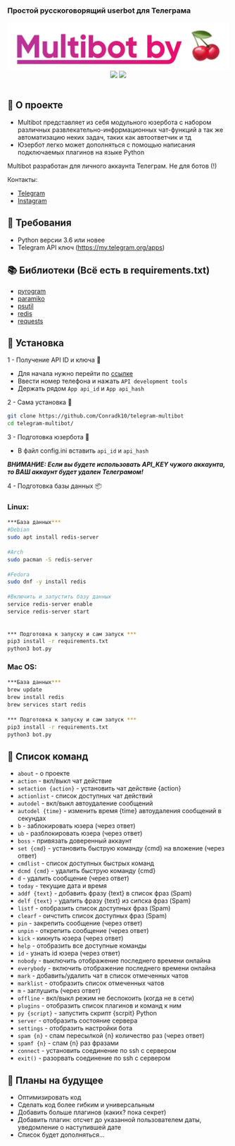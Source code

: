 ### Простой русскоговорящий userbot для Телеграма
<p align="center">
    <a href="">
        <img src="https://raw.githubusercontent.com/Conradk10/telegram-multibot/pics/multibotby.jpg" alt="Multibot">
    </a>
	<a href="https://github.com/Conradk10/telegram-multibot/releases"><img src="https://img.shields.io/github/v/release/conradk10/telegram-multibot?include_prereleases&style=flat-square"></a>
	<a href="https://github.com/Conradk10/telegram-multibot/blob/main/LICENSE"><img src="https://img.shields.io/github/license/Conradk10/telegram-multibot?style=flat-square"></a></br>
</br>

## 🍒 О проекте
 - Multibot представляет из себя модульного юзербота с набором различных развлекательно-инфррмационных чат-функций а так же автоматизацию неких задач, таких как автоответчик и тд
 - Юзербот легко может дополняться с помощью написания подключаемых плагинов на языке Python

Multibot разработан для личного аккаунта Телеграм. Не для ботов (!)

Контакты:
- <a href="https://t.me/zxvghost666">Telegram</a>
- <a href="https://instagram.com/zxv.ghost666">Instagram</a>

## 🚧 Требования
- Python версии 3.6 или новее
- Telegram API ключ (https://my.telegram.org/apps)

## 📚 Библиотеки (Всё есть в requirements.txt)
- <a href=https://github.com/pyrogram/pyrogram>pyrogram</a><br>
- <a href=https://github.com/paramiko/paramiko>paramiko</a><br>
- <a href=https://github.com/giampaolo/psutil>psutil</a><br>
- <a href=https://github.com/andymccurdy/redis-py>redis</a><br>
- <a href=https://github.com/psf/requests>requests</a>

## 📲 Установка
1 - Получение API ID и ключа 🔐
  - Для начала нужно перейти по <a href=https://my.telegram.org/auth>ссылке</a>
  - Ввести номер телефона и нажать `API development tools`
  - Держать рядом `App api_id` и `App api_hash`

2 - Сама установка 💾
```bash
git clone https://github.com/Conradk10/telegram-multibot
cd telegram-multibot/
```
3 - Подготовка юзербота 🔧
  - В файл config.ini вставить `api_id` и `api_hash`


***ВНИМАНИЕ: Если вы будете использовать API_KEY чужого аккаунта, то ВАШ аккаунт будет удален Телеграмом!***

4 - Подготовка базы данных 📦

### Linux:
```bash
***База данных***
#Debian
sudo apt install redis-server

#Arch
sudo pacman -S redis-server

#Fedora
sudo dnf -y install redis

#Включить и запустить базу данных
service redis-server enable
service redis-server start


*** Подготовка к запуску и сам запуск ***
pip3 install -r requirements.txt
python3 bot.py
```

### Mac OS:
```bash
***База данных***
brew update
brew install redis
brew services start redis

*** Подготовка к запуску и сам запуск ***
pip3 install -r requirements.txt
python3 bot.py
```


## 📜 Список команд
- `about` - о проекте
- `action` - вкл/выкл чат действие
- `setaction {action}` - установить чат действие {action}
- `actionlist` - список доступных чат действий
- `autodel` - вкл/выкл автоудаление сообщений
- `autodel {time}` - изменить время {time} автоудаления сообщений в секундах
- `b` - заблокировать юзера (через ответ)
- `ub` - разблокировать юзера (через ответ)
- `boss` - привязать доверенный аккаунт
- `set {cmd}` - установить быструю команду {cmd} на вложение (через ответ)
- `cmdlist` - список доступных быстрых команд
- `dcmd {cmd}` - удалить быструю команду {cmd}
- `d` - удалить сообщение (через ответ)
- `today` - текущие дата и время
- `addf {text}` - добавить фразу {text} в список фраз (Spam)
- `delf {text}` - удалить фразу {text} из сипска фраз (Spam)
- `listf` - отобразить список доступных фраз (Spam)
- `clearf` - оичстить список доступных фраз (Spam)
- `pin` - закрепить сообщение (через ответ)
- `unpin` - открепить сообщение (через ответ)
- `kick` - кикнуть юзера (через ответ)
- `help` - отобразить все доступные команды
- `id` - узнать id юзера (через ответ)
- `nobody` - выключить отображение последнего времени онлайна
- `everybody` - включить отображение последнего времени онлайна
- `mark` - добавить/удалить чат в список отмеченных чатов
- `marklist` - отобразить список отмеченных чатов
- `m` - заглушить (через ответ)
- `offline` - вкл/выкл режим не беспокоить (когда не в сети)
- `plugins` - отобразить список плагинов и команд к ним
- `py {script}` - запустить скрипт {scrpit} Python
- `server` - отобразить состояние сервера
- `settings` - отобразить настройки бота
- `spam {n}` - спам пересылкой {n} количество раз (через ответ)
- `spamf {n}` - спам {n} раз фразами
- `connect` - установить соединение по ssh с сервером
- `exit()` - разорвать соединение по ssh с сервером

## 📝 Планы на будущее
 - Оптимизировать код
 - Сделать код более гибким и универсальным
 - Добавить больше плагинов (каких? пока секрет)
 - Добавить плагин: отсчет до указанной пользователем даты, уведомление о наступившей дате
 - Список будет дополняться...
